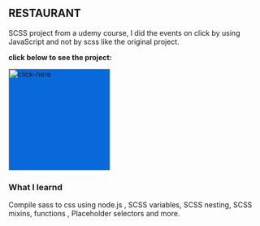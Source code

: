 ## RESTAURANT
SCSS project from a udemy course, I did the events on click by using JavaScript and not by scss like the original project.

**click below to see the project:**</br>

<a href="https://restaurant-shish.netlify.app/"><img src='https://user-images.githubusercontent.com/109962964/193276165-de65b10b-ef89-48a5-81dd-57e66110d6c7.png' alt='click-here' height='200' style="background:#0969DA" ></a>


### What I learnd
Compile sass to css using node.js , SCSS variables, SCSS nesting, SCSS mixins, functions , Placeholder selectors and more.




